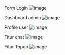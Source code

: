 Form Login
![image](https://github.com/user-attachments/assets/9fca7f93-cbbd-4319-869a-0bd08be1809d)

Dashboard admin
![image](https://github.com/user-attachments/assets/f2f98c1f-d33a-49e9-b7a5-9ce998e2bab9)

Profile user
![image](https://github.com/user-attachments/assets/41f6c2a1-9c95-4bd4-8a00-cb444e91e7d7)

Fitur chat
![image](https://github.com/user-attachments/assets/223c7015-af46-4ece-8896-23bc91a75fa8)

Fitur Topup
![image](https://github.com/user-attachments/assets/04ddcac2-307c-41c4-9f79-f34be5ed7e4c)
